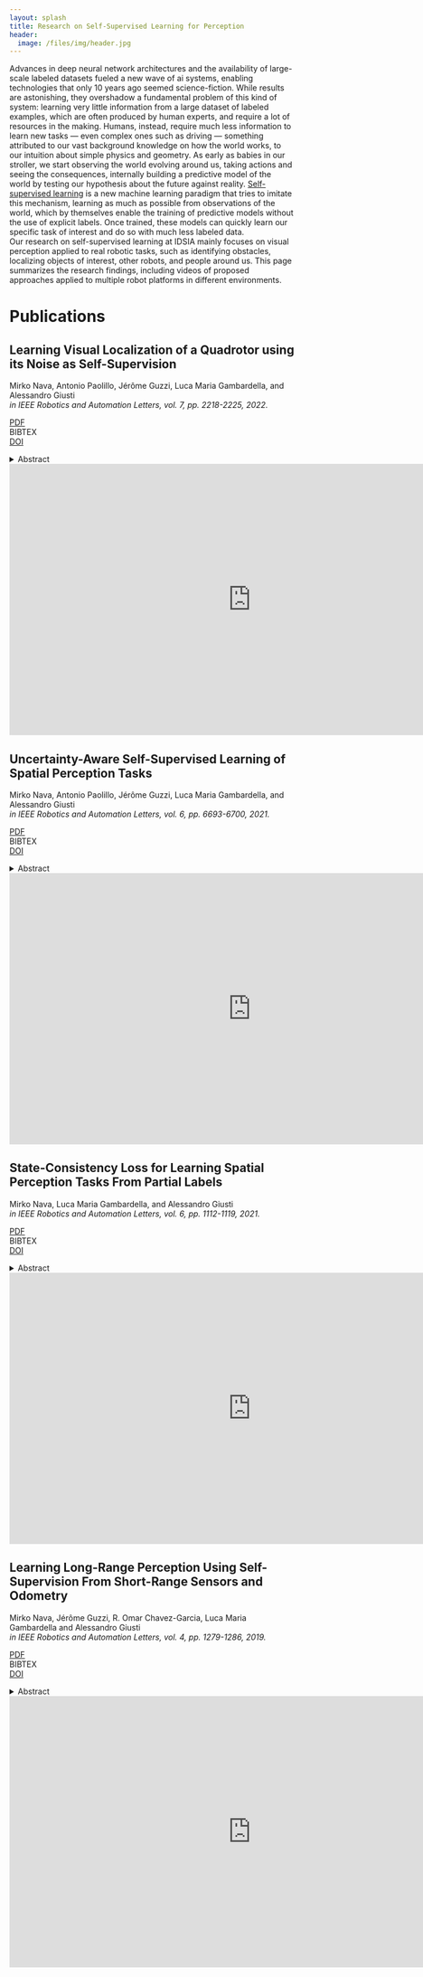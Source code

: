 ```yaml
---
layout: splash
title: Research on Self-Supervised Learning for Perception
header:
  image: /files/img/header.jpg
---
```


<html>
<head>
  <meta charset="utf-8">
  <meta http-equiv="X-UA-Compatible" content="IE=edge">
  <meta name="viewport" content="width=device-width initial-scale=1" >

  <script type="text/javascript" src="https://npmcdn.com/flickity@2/dist/flickity.pkgd.js"></script>
  <script type="text/javascript" async src="https://cdnjs.cloudflare.com/ajax/libs/mathjax/2.7.1/MathJax.js?config=TeX-AMS-MML_HTMLorMML"></script>
  <script>
    function show_bibtex(e){
      document.querySelector('pre.bibtex[data-ref="' + e.dataset.ref + '"]').classList.toggle("show");
    }
  </script>

  <style type="text/css">
    .no-scrollbar {
      overflow: hidden;
    }
    pre.bibtex:not(.show) {
      display:none;
    }
    pre.bibtex.show {
      display:block;
    }
  </style>
  <link rel="stylesheet" href="//maxcdn.bootstrapcdn.com/font-awesome/4.3.0/css/font-awesome.min.css">
  <link rel="stylesheet" href="//cdn.rawgit.com/jpswalsh/academicons/master/css/academicons.min.css">
  <link rel="stylesheet" href="{{'/css/flickity.css'| relative_url }}">
  <link rel="stylesheet" href="{{'/css/csl-blocks.css'| relative_url }}">
  <!-- <link rel="stylesheet" href="{{'/css/bootstrap.min.css'| relative_url }}"> -->
  <!-- <link rel="stylesheet" href="{{'/css/main.css'| relative_url }}"> -->
</head>
<body>

<p>
Advances in deep neural network architectures and the availability of large-scale labeled datasets fueled a new wave of ai systems, enabling technologies that only 10 years ago seemed science-fiction. While results are astonishing, they overshadow a fundamental problem of this kind of system: learning very little information from a large dataset of labeled examples, which are often produced by human experts, and require a lot of resources in the making. Humans, instead, require much less information to learn new tasks &mdash; even complex ones such as driving &mdash; something attributed to our vast background knowledge on how the world works, to our intuition about simple physics and geometry. As early as babies in our stroller, we start observing the world evolving around us, taking actions and seeing the consequences, internally building a predictive model of the world by testing our hypothesis about the future against reality. <a href="https://ai.facebook.com/blog/self-supervised-learning-the-dark-matter-of-intelligence/">Self-supervised learning</a> is a new machine learning paradigm that tries to imitate this mechanism, learning as much as possible from observations of the world, which by themselves enable the training of predictive models without the use of explicit labels. Once trained, these models can quickly learn our specific task of interest and do so with much less labeled data.<br/>
Our research on self-supervised learning at IDSIA mainly focuses on visual perception applied to real robotic tasks, such as identifying obstacles, localizing objects of interest, other robots, and people around us. This page summarizes the research findings, including videos of proposed approaches applied to multiple robot platforms in different environments.
</p>


<h1>Publications</h1><a id="publications"></a>


<div>
  <h2>Learning Visual Localization of a Quadrotor using its Noise as Self-Supervision</h2>
  <p>
  Mirko Nava, Antonio Paolillo, Jérôme Guzzi, Luca Maria Gambardella, and Alessandro Giusti<br/>
  <i>in IEEE Robotics and Automation Letters, vol. 7, pp. 2218-2225, 2022.</i>
  </p>

  <a href="https://ieeexplore.ieee.org/stamp/stamp.jsp?tp=&arnumber=9686072"><div class="tag pdf">PDF</div></a>
  <a><div class="tag bibtex" onclick="show_bibtex(this)" data-ref="nava2022learning">BIBTEX</div></a>
  <a href="https://doi.org/10.1109/LRA.2022.3143565"><div class="tag doi">DOI</div></a>

  <pre class="bibtex no-scrollbar" data-ref="nava2022learning">@article{nava2022learning,
  author={M. {Nava} and A. {Paolillo} and J. {Guzzi} and L. M. {Gambardella} and A. {Giusti}},
  journal={IEEE Robotics and Automation Letters}, 
  title={Learning Visual Localization of a Quadrotor Using its Noise as Self-Supervision}, 
  year={2022},
  volume={7},
  number={2},
  pages={2218-2225},
  doi={10.1109/LRA.2022.3143565}
  }</pre>

  <details>
    <summary>Abstract</summary>
    <p>
    We introduce an approach to train neural network models for visual object localization using a small training set, labeled with ground truth object positions, and a large unlabeled one. We assume that the object to be localized emits sound, which is perceived by a microphone rigidly affixed to the camera. This information is used as the target of a cross-modal pretext task: predicting sound features from camera frames. By solving the pretext task, the model draws self-supervision from visual and auditory data. The approach is well suited to robot learning: we instantiate it to localize a small quadrotor from 128x80 pixel images acquired by a ground robot. Experiments on a separate testing set show that introducing the auxiliary pretext task yields large performance improvements: the Mean Absolute Error (MAE) of the estimated image coordinates of the target is reduced from 7 to 4 pixels; the MAE of the estimated distance is reduced from 28 cm to 14 cm. A model that has access to labels for the entire training set yields a MAE of 2 pixels and 11 cm, respectively.
    </p>
  </details>
  
  <iframe width="854" height="480" src="https://www.youtube.com/embed/fuexj03mGNo" frameborder="0" allow="autoplay; encrypted-media" allowfullscreen></iframe>
</div>

<div>
  <h2>Uncertainty-Aware Self-Supervised Learning of Spatial Perception Tasks</h2>
  <p>
  Mirko Nava, Antonio Paolillo, Jérôme Guzzi, Luca Maria Gambardella, and Alessandro Giusti<br/>
  <i>in IEEE Robotics and Automation Letters, vol. 6, pp. 6693-6700, 2021.</i>
  </p>

  <a href="https://ieeexplore.ieee.org/stamp/stamp.jsp?tp=&arnumber=9477010"><div class="tag pdf">PDF</div></a>
  <a><div class="tag bibtex" onclick="show_bibtex(this)" data-ref="nava2021uncertainty">BIBTEX</div></a>
  <a href="https://doi.org/10.1109/LRA.2021.3095269"><div class="tag doi">DOI</div></a>

  <pre class="bibtex no-scrollbar" data-ref="nava2021uncertainty">@article{nava2021uncertainty,
  author={M. {Nava} and A. {Paolillo} and J. {Guzzi} and L. M. {Gambardella} and A. {Giusti}},
  journal={IEEE Robotics and Automation Letters}, 
  title={Uncertainty-Aware Self-Supervised Learning of Spatial Perception Tasks}, 
  year={2021},
  volume={6},
  number={4},
  pages={6693-6700},
  doi={10.1109/LRA.2021.3095269}
  }</pre>

  <details>
    <summary>Abstract</summary>
    <p>
    We propose a general self-supervised learning approach for spatial perception tasks, such as estimating the pose of an object relative to the robot, from onboard sensor readings. The model is learned from training episodes, by relying on: a continuous state estimate, possibly inaccurate and affected by odometry drift; and a detector, that sporadically provides supervision about the target pose. We demonstrate the general approach in three different concrete scenarios: a simulated robot arm that visually estimates the pose of an object of interest; a small differential drive robot using 7 infrared sensors to localize a nearby wall; an omnidirectional mobile robot that localizes itself in an environment from camera images. Quantitative results show that the approach works well in all three scenarios, and that explicitly accounting for uncertainty yields statistically significant performance improvements.
    </p>
  </details>

  <iframe width="854" height="480" src="https://www.youtube.com/embed/G3cIDRrkfZY" frameborder="0" allow="autoplay; encrypted-media" allowfullscreen></iframe>
</div>

<div>
  <h2>State-Consistency Loss for Learning Spatial Perception Tasks From Partial Labels</h2>
  <p>
  Mirko Nava, Luca Maria Gambardella, and Alessandro Giusti<br/>
  <i>in IEEE Robotics and Automation Letters, vol. 6, pp. 1112-1119, 2021.</i>
  </p>

  <a href="https://ieeexplore.ieee.org/stamp/stamp.jsp?tp=&arnumber=9345348"><div class="tag pdf">PDF</div></a>
  <a><div class="tag bibtex" onclick="show_bibtex(this)" data-ref="nava2021state">BIBTEX</div></a>
  <a href="https://doi.org/10.1109/LRA.2021.3056378"><div class="tag doi">DOI</div></a>

  <pre class="bibtex no-scrollbar" data-ref="nava2021state">@article{nava2021state,
  author={M. {Nava} and L. M. {Gambardella} and A. {Giusti}},
  journal={IEEE Robotics and Automation Letters}, 
  title={State-Consistency Loss for Learning Spatial Perception Tasks From Partial Labels}, 
  year={2021},
  volume={6},
  number={2},
  pages={1112-1119},
  doi={10.1109/LRA.2021.3056378}
  }</pre>

  <details>
    <summary>Abstract</summary>
    <p>
    When learning models for real-world robot spatial perception tasks, one might have access only to partial labels: this occurs for example in semi-supervised scenarios (in which labels are not available for a subset of the training instances) or in some types of self-supervised robot learning (where the robot autonomously acquires a labeled training set, but only acquires labels for a subset of the output variables in each instance). We introduce a general approach to deal with this class of problems using an auxiliary loss enforcing the expectation that the perceived environment state should not abruptly change; then, we instantiate the approach to solve two robot perception problems: a simulated ground robot learning long-range obstacle mapping as a 400-binary-label classification task in a self-supervised way in a static environment; and a real nano-quadrotor learning human pose estimation as a 3-variable regression task in a semi-supervised way in a dynamic environment. In both cases, our approach yields significant quantitative performance improvements (average increase of 6 AUC percentage points in the former; relative improvement of the R 2 metric ranging from 7% to 33% in the latter) over baselines.
    </p>
  </details>
  <!-- https://github.com/idsia-robotics/state-consistency-loss/blob/main/video/video.mp4 -->
  <iframe width="854" height="480" src="https://www.youtube.com/embed/x7Xt7Xr7pWk" frameborder="0" allow="autoplay; encrypted-media" allowfullscreen></iframe>
</div>

<div>
  <h2>Learning Long-Range Perception Using Self-Supervision From Short-Range Sensors and Odometry</h2>
  <p>
  Mirko Nava, Jérôme Guzzi, R. Omar Chavez-Garcia, Luca Maria Gambardella and Alessandro Giusti<br/>
  <i>in IEEE Robotics and Automation Letters, vol. 4, pp. 1279-1286, 2019.</i>
  </p>

  <a href="https://ieeexplore.ieee.org/stamp/stamp.jsp?tp=&arnumber=8624299"><div class="tag pdf">PDF</div></a>
  <a><div class="tag bibtex" onclick="show_bibtex(this)" data-ref="nava2019learning">BIBTEX</div></a>
  <a href="https://doi.org/10.1109/LRA.2019.2894849"><div class="tag doi">DOI</div></a>

  <pre class="bibtex no-scrollbar" data-ref="nava2019learning">@article{nava2019learning, 
  author={M. {Nava} and J. {Guzzi} and R. O. {Chavez-Garcia} and L. M. {Gambardella} and A. {Giusti}},
  journal={IEEE Robotics and Automation Letters}, 
  title={Learning Long-Range Perception Using Self-Supervision From Short-Range Sensors and Odometry}, 
  year={2019}, 
  volume={4}, 
  number={2}, 
  pages={1279-1286}, 
  doi={10.1109/LRA.2019.2894849} 
  }</pre>

  <details>
    <summary>Abstract</summary>
    <p>
    We introduce a general self-supervised approach to predict the future outputs of a short-range sensor (such as a proximity sensor) given the current outputs of a long-range sensor (such as a camera). We assume that the former is directly related to some piece of information to be perceived (such as the presence of an obstacle in a given position), whereas the latter is information rich but hard to interpret directly. We instantiate and implement the approach on a small mobile robot to detect obstacles at various distances using the video stream of the robot's forward-pointing camera, by training a convolutional neural network on automatically-acquired datasets. We quantitatively evaluate the quality of the predictions on unseen scenarios, qualitatively evaluate robustness to different operating conditions, and demonstrate usage as the sole input of an obstacle-avoidance controller. We additionally instantiate the approach on a different simulated scenario with complementary characteristics, to exemplify the generality of our contribution.
    </p>
  </details>

  <iframe width="854" height="480" src="https://www.youtube.com/embed/JvtDGO43qew" frameborder="0" allow="autoplay; encrypted-media" allowfullscreen></iframe>
</div>


</body>
</html>
